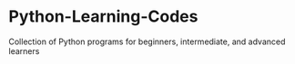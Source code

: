 # Python-Learning-Codes
Collection of Python programs for beginners, intermediate, and advanced learners
